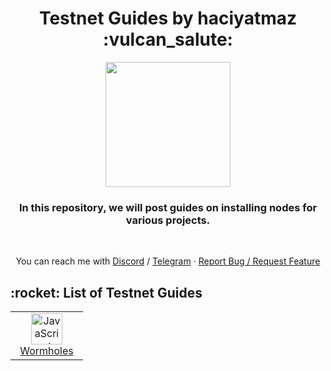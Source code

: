 <h1 align="center">Testnet Guides by haciyatmaz :vulcan_salute:</h1>
<p align="center">
	<img height="200" height="auto" src="https://avatars.githubusercontent.com/u/35812219"></br>
<h3 align="center">In this repository, we will post guides on installing nodes for various projects.</h3></br>
	</p>

<p align="center">
You can reach me with <a href="https://discord.com/users/401788522765484043">Discord</a> / <a href="https://t.me/haciyatmaz">Telegram</a>  ·  <a href="https://github.com/hcytmz/Testnet-Guides/issues">Report Bug / Request Feature</a>   
	</p>


<h2 align="left" id="list-testnets"> :rocket: List of Testnet Guides</h2>

<table width='100%'>
  <tr>
    <td align="center" width="100">
      <a href="./Wormholes">
        <img src="https://github.com/hcytmz/Testnet-Guides/blob/main/logos/wormholes.png" width="50" height="50" alt="JavaScript" />
      </a>
      <br>
      <a href="./Wormholes"> Wormholes
      </a>
    </td>
  </tr>
</table>
<br>
